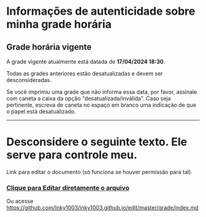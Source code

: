 # Informações de autenticidade sobre minha grade horária

## Grade horária vigente

A grade vigente atualmente está datada de __17/04/2024 18:30__.

Todas as grades anteriores estão desatualizadas e devem ser desconsideradas.

Se você imprimiu uma grade que não informa essa data, por favor, assinale com caneta a caixa da opção "desatualizada/inválida". Caso seja pertinente, escreva de caneta no espaço em branco uma indicação de que o papel está desatualizado.

---

# Desconsidere o seguinte texto. Ele serve para controle meu.

Link para editar o documento (só funciona se houver permissão para tal).

### [Clique para Editar diretamente o arquivo](https://github.com/Inky1003/inky1003.github.io/edit/master/grade/index.md)

Ou acesse https://github.com/Inky1003/inky1003.github.io/edit/master/grade/index.md
